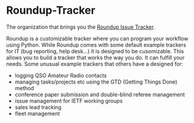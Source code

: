 # Roundup-Tracker

The organization that brings you the [Roundup Issue Tracker](https://www.roundup-tracker.org).

Roundup is a customizable tracker where you can program your workflow using Python.
While Roundup comes with some default example trackers for IT (bug reporting, help desk...)
it is designed to be cusomizable. This allows you to build a tracker that works the way you do.
It can fulfill your needs. Some unusual example trackers that others have a designed for:

  * logging QSO Amateur Radio contacts
  * managing tasks/projects etc using the GTD (Getting Things Done) method
  * conference paper submission and double-blind referee management
  * issue management for IETF working groups
  * sales lead tracking
  * fleet management
